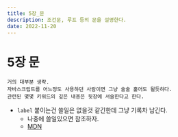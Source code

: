 ```yaml
---
title: 5장_문
description: 조건문, 루프 등의 문을 설명한다.
date: 2022-11-20
---
```


# 5장 문

```
거의 대부분 생략.
자바스크립트를 어느정도 사용하던 사람이면 그냥 술술 훑어도 될듯하다.
관련된 몇몇 키워드의 깊은 내용은 뒷장에 서술한다고 한다.
```

- `label` 붙이는건 쓸일은 없을것 같긴한데 그냥 기록차 남긴다.
  - 나중에 쓸일있으면 참조하자.
  - [MDN](https://developer.mozilla.org/ko/docs/Web/JavaScript/Reference/Statements/label)
